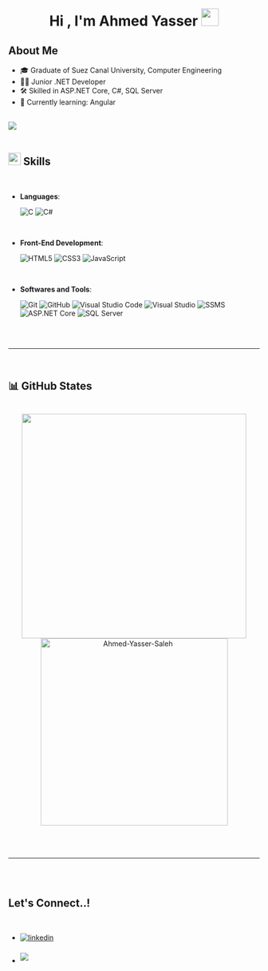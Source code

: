 
<h1 align="center"><b>Hi , I'm Ahmed Yasser </b><img src="https://media.giphy.com/media/hvRJCLFzcasrR4ia7z/giphy.gif" width="35"></h1>
	
## About Me

- 🎓 Graduate of Suez Canal University, Computer Engineering
- 🧑‍💻 Junior .NET Developer
- 🛠️ Skilled in ASP.NET Core, C#, SQL Server
- 🌱 Currently learning: Angular

<br>
<img src="https://user-images.githubusercontent.com/73097560/115834477-dbab4500-a447-11eb-908a-139a6edaec5c.gif"><br><br>

## <img src="https://media2.giphy.com/media/QssGEmpkyEOhBCb7e1/giphy.gif?cid=ecf05e47a0n3gi1bfqntqmob8g9aid1oyj2wr3ds3mg700bl&rid=giphy.gif" width ="25"><b> Skills</b>
<br>

<p align="center">

- **Languages**:
    
    ![C](https://img.shields.io/badge/C%20-%232370ED.svg?style=for-the-badge&logo=c&logoColor=white)
    ![C#](https://img.shields.io/badge/C%23-%23239120.svg?style=for-the-badge&logo=c-sharp&logoColor=white)

<br>   
    
- **Front-End Development**:

   ![HTML5](https://img.shields.io/badge/HTML5%20-%23E34F26.svg?style=for-the-badge&logo=html5&logoColor=white)
   ![CSS3](https://img.shields.io/badge/CSS%20-%231572B6.svg?style=for-the-badge&logo=css3&logoColor=white)
   ![JavaScript](https://img.shields.io/badge/JavaScript%20-%23F7DF1E.svg?style=for-the-badge&logo=javascript&logoColor=black)
    
<br>

- **Softwares and Tools**:

    ![Git](https://img.shields.io/badge/git-%23F05033.svg?style=for-the-badge&logo=git&logoColor=white)
    ![GitHub](https://img.shields.io/badge/github-%23121011.svg?style=for-the-badge&logo=github&logoColor=white)
    ![Visual Studio Code](https://img.shields.io/badge/Visual%20Studio%20Code-0078d7.svg?style=for-the-badge&logo=visual-studio-code&logoColor=white)
    ![Visual Studio](https://img.shields.io/badge/Visual%20Studio-5C2D91.svg?style=for-the-badge&logo=visual-studio&logoColor=white)
    ![SSMS](https://img.shields.io/badge/SSMS-CC2927?style=for-the-badge&logo=microsoftsqlserver&logoColor=white)
    ![ASP.NET Core](https://img.shields.io/badge/ASP.NET%20Core-512BD4.svg?style=for-the-badge&logo=dotnet&logoColor=white)
    ![SQL Server](https://img.shields.io/badge/SQL%20Server-CC2927.svg?style=for-the-badge&logo=microsoft-sql-server&logoColor=white)


</p>

<br>
<br>

-----

<br>

## 📊 GitHub States
<br>

<div align="center">

<a href="https://github.com/Ahmed-Yasser-Saleh">
  <img src="https://github-readme-stats.vercel.app/api?username=Ahmed-Yasser-Saleh&include_all_commits=true&count_private=true&show_icons=true&line_height=20&title_color=7A7ADB&icon_color=2234AE&text_color=D3D3D3&bg_color=0,000000,130F40" width="450"/>
  <img src="https://github-readme-stats.vercel.app/api/top-langs?username=Ahmed-Yasser-Saleh&show_icons=true&locale=en&layout=compact&line_height=20&title_color=7A7ADB&icon_color=2234AE&text_color=D3D3D3&bg_color=0,000000,130F40" width="375"  alt="Ahmed-Yasser-Saleh"/>
</a>

</div>


<br>
<br>
<br>

-----

<br>
<br>

## <b> Let's Connect..!</b>
<br>
<div align='left'>

<ul>

<li>
<a href="https://www.linkedin.com/in/ahmedyasser235" target="_blank">
  <img src="https://img.shields.io/badge/linkedin:%20ahmedyasser235-%2300acee.svg?color=0A66C2&style=for-the-badge&logo=linkedin&logoColor=white" alt="linkedin" style="margin-bottom: 5px;"/>
</a>
</li>

<br>


<li>
<a href="mailto:ahmedyasserr552@gmail.com" target="_blank">
  <img src="https://img.shields.io/badge/gmail:%20ahmedyasserr552-%23EA4335.svg?style=for-the-badge&logo=gmail&logoColor=white" style="margin-bottom: 5px;" />
</a>
</li>
	
</ul>
</div>



